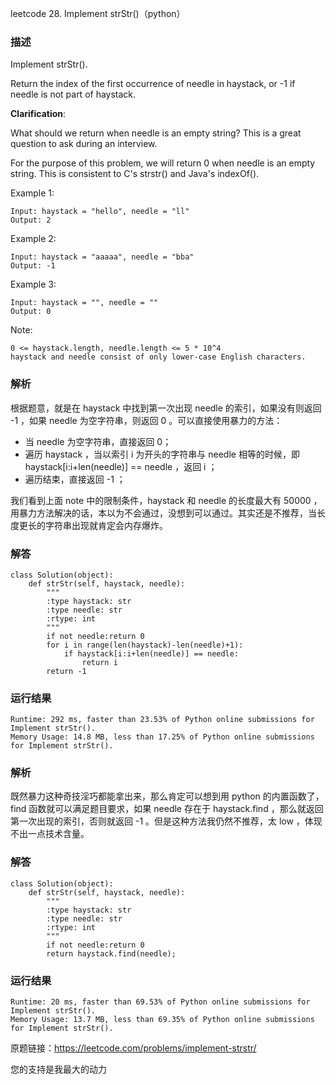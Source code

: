 leetcode  28. Implement strStr()（python）

### 描述


Implement strStr().

Return the index of the first occurrence of needle in haystack, or -1 if needle is not part of haystack.

**Clarification**:

What should we return when needle is an empty string? This is a great question to ask during an interview.

For the purpose of this problem, we will return 0 when needle is an empty string. This is consistent to C's strstr() and Java's indexOf().

Example 1:

	Input: haystack = "hello", needle = "ll"
	Output: 2

	
Example 2:


	Input: haystack = "aaaaa", needle = "bba"
	Output: -1

Example 3:

	Input: haystack = "", needle = ""
	Output: 0

	


Note:

	0 <= haystack.length, needle.length <= 5 * 10^4
	haystack and needle consist of only lower-case English characters.


### 解析

根据题意，就是在 haystack 中找到第一次出现 needle 的索引，如果没有则返回 -1 ，如果 needle 为空字符串，则返回 0 。可以直接使用暴力的方法：

* 当 needle 为空字符串，直接返回 0；
* 遍历 haystack ，当以索引 i 为开头的字符串与 needle 相等的时候，即 haystack[i:i+len(needle)] == needle ，返回 i ；
* 遍历结束，直接返回 -1 ；



我们看到上面 note 中的限制条件，haystack 和 needle 的长度最大有 50000 ，用暴力方法解决的话，本以为不会通过，没想到可以通过。其实还是不推荐，当长度更长的字符串出现就肯定会内存爆炸。

### 解答
				
	class Solution(object):
	    def strStr(self, haystack, needle):
	        """
	        :type haystack: str
	        :type needle: str
	        :rtype: int
	        """
	        if not needle:return 0
	        for i in range(len(haystack)-len(needle)+1):
	            if haystack[i:i+len(needle)] == needle:
	                return i
	        return -1
            	      
			
### 运行结果
	Runtime: 292 ms, faster than 23.53% of Python online submissions for Implement strStr().
	Memory Usage: 14.8 MB, less than 17.25% of Python online submissions for Implement strStr().

### 解析

既然暴力这种奇技淫巧都能拿出来，那么肯定可以想到用 python 的内置函数了，find 函数就可以满足题目要求，如果 needle 存在于  haystack.find ，那么就返回第一次出现的索引，否则就返回 -1 。但是这种方法我仍然不推荐，太 low ，体现不出一点技术含量。

### 解答
				
	class Solution(object):
	    def strStr(self, haystack, needle):
	        """
	        :type haystack: str
	        :type needle: str
	        :rtype: int
	        """
	        if not needle:return 0
	        return haystack.find(needle);
	    
	
	            	      
			
### 运行结果

	Runtime: 20 ms, faster than 69.53% of Python online submissions for Implement strStr().
	Memory Usage: 13.7 MB, less than 69.35% of Python online submissions for Implement strStr().

原题链接：https://leetcode.com/problems/implement-strstr/



您的支持是我最大的动力

